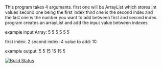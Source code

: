 This program takes 4 argumants.
first one will be ArrayList which stores int values
second one being the first index
third one is the second index
and the last one is the number you want to add between first and second index.
program creates an arrayList and add the input value between indexes

example input
Array:
5
5
5
5
5
5

first index: 2
second index: 4
value to add: 10

example output:
5
5
15
15
15
5



[![Build Status](https://travis-ci.org/ErdemAkz/myDemoApp.svg?branch=main)](https://travis-ci.org/ErdemAkz/myDemoApp)